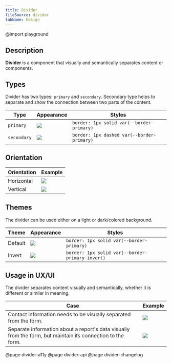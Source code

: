 ```yaml
---
title: Divider
fileSource: divider
tabName: Design
---
```


@import playground

## Description

**Divider** is a component that visually and semantically separates content or components.

## Types

Divider has two types: `primary` and `secondary`. Secondary type helps to separate and show the connection between two parts of the content.

| Type        | Appearance             | Styles                                     |
| ----------- | ---------------------- | ------------------------------------------ |
| `primary`   | ![](static/solid.png)  | `border: 1px solid var(--border-primary)`  |
| `secondary` | ![](static/dashed.png) | `border: 1px dashed var(--border-primary)` |

## Orientation

| Orientation | Example                       |
| ----------- | ----------------------------- |
| Horizontal  | ![](static/default-theme.png) |
| Vertical    | ![](static/solid.png)         |

## Themes

The divider can be used either on a light or dark/colored background.

| Theme   | Appearance                    | Styles                                           |
| ------- | ----------------------------- | ------------------------------------------------ |
| Default | ![](static/default-theme.png) | `border: 1px solid var(--border-primary)`        |
| Invert  | ![](static/invert-theme.png)  | `border: 1px solid var(--border-primary-invert)` |

## Usage in UX/UI

The divider separates content visually and semantically, whether it is different or similar in meaning.

| Case                                                                                                        | Example               |
| ----------------------------------------------------------------------------------------------------------- | --------------------- |
| Contact information needs to be visually separated from the form.                                           | ![](static/use-1.png) |
| Separate information about a report's data visually from the form, but maintain its connection to the form. | ![](static/use-2.png) |

@page divider-a11y
@page divider-api
@page divider-changelog
